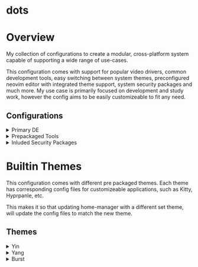# dots

# Overview

My collection of configurations to create a modular, cross-platform system capable of supporting a wide range of use-cases. 

This configuration comes with support for popular video drivers, common development tools, easy switching between system themes, preconfigured neovim editor with integrated theme support, system security packages and much more. My use case is primarily focused on development and study work, however the config aims to be easily customizeable to fit any need.

## Configurations

<details>
<summary>Primary DE</summary>

- Wayland

- **WM**: Hyprland

- **Bar**: Hyprpanel

- **Session Manager**: SDDM w/ Sugar Candy Theme

- **Terminal**: Kitty

- **Shell**: Zsh

- **Editor**: Neovim
</details>

<details>
<summary>Prepackaged Tools</summary>

- Obsidian

- Zathura

- MPD

- Cava

- HyprIdle/HyprLock

- Wofi

- Ollama/Open-WebUI
</details>

<details>
<summary>Inluded Security Packages</summary>

- Fail2Ban

- Unbound

- Firewall Daemon

- Sysctl
</details>

# Builtin Themes

This configuration comes with different pre packaged themes. Each theme has corresponding config files for customizeable applications, such as Kitty, Hyprpanle, etc.

This makes it so that updating home-manager with a different set theme, will update the config files to match the new theme.

## Themes

<details>
<summary>Yin</summary>
</details>

<details>
<summary>Yang</summary>
</details>

<details>
<summary>Burst</summary>
</details>
